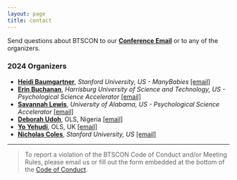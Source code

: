 ```yaml
---
layout: page
title: contact
---
```



Send questions about BTSCON to our [**Conference Email**](mailto:bigteamscienceconference@gmail.com) or to any of the organizers. <br>

### 2024 Organizers
* [**Heidi Baumgartner**](https://profiles.stanford.edu/heidi-baumgartner), *Stanford University, US - ManyBabies* [[email]](mailto:heidib@stanford.edu)
* [**Erin Buchanan**](https://www.aggieerin.com/), *Harrisburg University of Science and Technology, US - Psychological Science Accelerator* [[email]](mailto:buchananlab@gmail.com)
* [**Savannah Lewis**](https://savannahclewis.wordpress.com/), *University of Alabama, US - Psychological Science Accelerator* [[email]](mailto:)
* [**Deborah Udoh**](https://www.we-are-ols.org/people#npdebs), OLS, Nigeria [[email]](mailto:debs@we-are-ols.org)
* [**Yo Yehudi**](http://we-are-ols.org), OLS, UK [[email]](mailto:yo@we-are-ols.org)
* [**Nicholas Coles**](https://hai.stanford.edu/people/nicholas-coles), *Stanford University, US* [[email]](mailto:ncoles@stanford.edu)

<!--
### 2023 Accessibility Consultant
* [**Liz Hare**](http://www.doggenetics.com/), *ManyDogs* [[email]](mailto:LizHare@DogGenetics.com)

### 2023 Program Committee
* [**Haixin Dang**](http://www.haixindang.com/), *Philosophy of Science, University of Nebraska, US* [[email]](mailto:haixindang@unomaha.edu)
* [**Aishwarya Iyer**](https://scholar.google.com/citations?user=zkHndXUAAAAJ&hl=en), *Psychology, Christ University, India* [[email]](iyeraishwarya.work@gmail.com)
* [**Vedrana Šlipogor**](https://zoo.prf.jcu.cz/index.php/staff-item/slipogor-vedrana/?lang=en), *Zoology, University of South Bohemia, Czechia* [[email]](mailto:slipogor@prf.jcu.cz)
* [**Robert Thibault**](https://metrics.stanford.edu/people/robert-thibault), *METRICS, Stanford University, US* [[email]](mailto:rthibaul@stanford.edu)
-->

***

> To report a violation of the BTSCON Code of Conduct and/or Meeting Rules, please email us or fill out the form embedded at the bottom of the [Code of Conduct]({{site.baseurl}}/codeofconduct/).